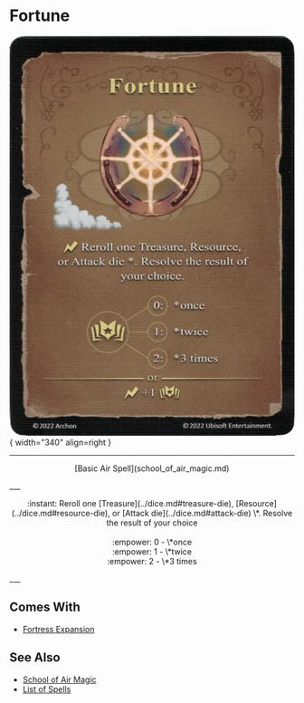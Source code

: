 # Fortune

![Fortune](../assets/spells-fortune.webp){ width="340" align=right }

___
<p style="text-align: center;" markdown>[Basic Air Spell](school_of_air_magic.md)</p>
___
<p style="text-align: center;" markdown>:instant: Reroll one [Treasure](../dice.md#treasure-die), [Resource](../dice.md#resource-die), or [Attack die](../dice.md#attack-die) \*. Resolve the result of your choice<br><br>:empower: 0 - \*once<br>:empower: 1 - \*twice<br>:empower: 2 - \*3 times</p>
___


## Comes With

- [Fortress Expansion](../content.md)


## See Also

- [School of Air Magic](school_of_air_magic.md)
- [List of Spells](../spells.md)
